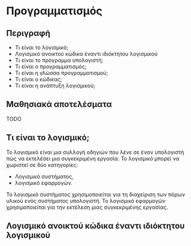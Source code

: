 # Προγραμματισμός

## Περιγραφή

- Τι είναι το λογισμικό;
- Λογισμικό ανοικτού κώδικα έναντι ιδιόκτητου λογισμικού
- Τι είναι το πρόγραμμα υπολογιστή;
- Τι είναι ο προγραμματισμός;
- Τι είναι η γλώσσα προγραμματισμού;
- Τι είναι ο κώδικας;
- Τι είναι η ανάπτυξη λογισμικού;

## Μαθησιακά αποτελέσματα

TODO

## Τι είναι το λογισμικό;

Το λογισμικό είναι μια συλλογή οδηγιών που λένε σε έναν υπολογιστή πώς να εκτελέσει μια συγκεκριμένη εργασία. Το λογισμικό μπορεί να χωριστεί σε δύο κατηγορίες:
- Λογισμικό συστήματος,
- λογισμικό εφαρμογών.

Το λογισμικό συστήματος χρησιμοποιείται για τη διαχείριση των πόρων υλικού ενός συστήματος υπολογιστή. Το λογισμικό εφαρμογών χρησιμοποιείται για την εκτέλεση μιας συγκεκριμένης εργασίας.

## Λογισμικό ανοικτού κώδικα έναντι ιδιόκτητου λογισμικού




